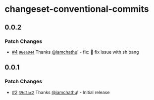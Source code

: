 # changeset-conventional-commits

## 0.0.2

### Patch Changes

- [#4](https://github.com/iamchathu/changeset-conventional-commits/pull/4) [`96ea044`](https://github.com/iamchathu/changeset-conventional-commits/commit/96ea044db4e1f5da03a90f3842db374eb9badace) Thanks [@iamchathu](https://github.com/iamchathu)! - fix: :bug: fix issue with sh bang

## 0.0.1

### Patch Changes

- [#2](https://github.com/iamchathu/changeset-conventional-commits/pull/2) [`39c2ac2`](https://github.com/iamchathu/changeset-conventional-commits/commit/39c2ac28e4289110532f55a3d9f35e585cd532f4) Thanks [@iamchathu](https://github.com/iamchathu)! - Initial release
